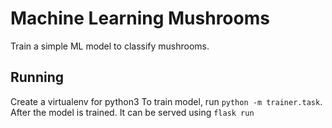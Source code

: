 # Machine Learning Mushrooms

Train a simple ML model to classify mushrooms.

## Running

Create a virtualenv for python3
To train model, run `python -m trainer.task`. 
After the model is trained. It can be served using `flask run`